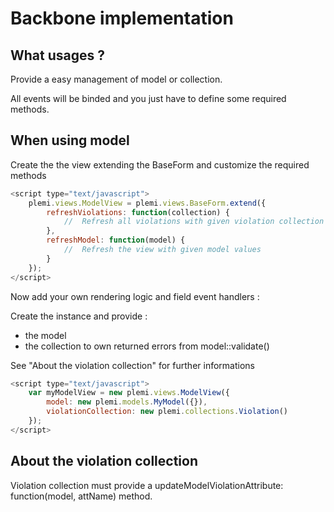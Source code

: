 Backbone implementation
=======================

## What usages ?

Provide a easy management of model or collection.

All events will be binded and you just have to define some required methods.


## When using model

Create the the view extending the BaseForm and customize the required methods

```javascript
<script type="text/javascript">
    plemi.views.ModelView = plemi.views.BaseForm.extend({
        refreshViolations: function(collection) {
            //  Refresh all violations with given violation collection
        },
        refreshModel: function(model) {
            //  Refresh the view with given model values
        }
    });
</script>
```

Now add your own rendering logic and field event handlers :

<script type="text/javascript">
    plemi.views.ModelView = plemi.views.BaseForm.extend({
        template: '/js/templates/step-date.html',
        events : {
            'change input, select': 'onFieldChanged'
        },
        onFieldChanged: function(event) {
            //  In this method, have to call this.changeModelAttribute(attName, attValue)

            /*
            //  Retrieve changed field
            var field = $(event.currentTarget);

            //  Change model attribute
            this.changeModelAttribute(field.attr('name'), field.val());
            */
        },
        refreshViolations: function(collection) {
            //  Refresh all violations with given violation collection
        },
        refreshModel: function(model) {
            //  Refresh the view with given model values
        },
        render: function() {
            /*
            //  Generate html from template
            this.$el.html(plemi.utils.compileTemplate(this.template));

            //  Refresh the model in view
            this.refreshModel(this.model);

            return this;
            */
        }
    });
</script>


Create the instance and provide :
- the model
- the collection to own returned errors from model::validate()

See "About the violation collection" for further informations

```javascript
<script type="text/javascript">
    var myModelView = new plemi.views.ModelView({
        model: new plemi.models.MyModel({}),
        violationCollection: new plemi.collections.Violation()
    });
</script>
```


## About the violation collection

Violation collection must provide a updateModelViolationAttribute: function(model, attName) method.


